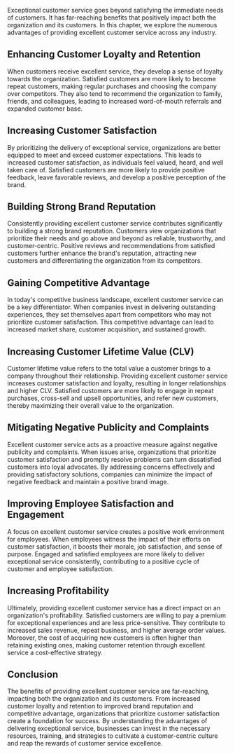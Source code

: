 
Exceptional customer service goes beyond satisfying the immediate needs of customers. It has far-reaching benefits that positively impact both the organization and its customers. In this chapter, we explore the numerous advantages of providing excellent customer service across any industry.

Enhancing Customer Loyalty and Retention
----------------------------------------

When customers receive excellent service, they develop a sense of loyalty towards the organization. Satisfied customers are more likely to become repeat customers, making regular purchases and choosing the company over competitors. They also tend to recommend the organization to family, friends, and colleagues, leading to increased word-of-mouth referrals and expanded customer base.

Increasing Customer Satisfaction
--------------------------------

By prioritizing the delivery of exceptional service, organizations are better equipped to meet and exceed customer expectations. This leads to increased customer satisfaction, as individuals feel valued, heard, and well taken care of. Satisfied customers are more likely to provide positive feedback, leave favorable reviews, and develop a positive perception of the brand.

Building Strong Brand Reputation
--------------------------------

Consistently providing excellent customer service contributes significantly to building a strong brand reputation. Customers view organizations that prioritize their needs and go above and beyond as reliable, trustworthy, and customer-centric. Positive reviews and recommendations from satisfied customers further enhance the brand's reputation, attracting new customers and differentiating the organization from its competitors.

Gaining Competitive Advantage
-----------------------------

In today's competitive business landscape, excellent customer service can be a key differentiator. When companies invest in delivering outstanding experiences, they set themselves apart from competitors who may not prioritize customer satisfaction. This competitive advantage can lead to increased market share, customer acquisition, and sustained growth.

Increasing Customer Lifetime Value (CLV)
----------------------------------------

Customer lifetime value refers to the total value a customer brings to a company throughout their relationship. Providing excellent customer service increases customer satisfaction and loyalty, resulting in longer relationships and higher CLV. Satisfied customers are more likely to engage in repeat purchases, cross-sell and upsell opportunities, and refer new customers, thereby maximizing their overall value to the organization.

Mitigating Negative Publicity and Complaints
--------------------------------------------

Excellent customer service acts as a proactive measure against negative publicity and complaints. When issues arise, organizations that prioritize customer satisfaction and promptly resolve problems can turn dissatisfied customers into loyal advocates. By addressing concerns effectively and providing satisfactory solutions, companies can minimize the impact of negative feedback and maintain a positive brand image.

Improving Employee Satisfaction and Engagement
----------------------------------------------

A focus on excellent customer service creates a positive work environment for employees. When employees witness the impact of their efforts on customer satisfaction, it boosts their morale, job satisfaction, and sense of purpose. Engaged and satisfied employees are more likely to deliver exceptional service consistently, contributing to a positive cycle of customer and employee satisfaction.

Increasing Profitability
------------------------

Ultimately, providing excellent customer service has a direct impact on an organization's profitability. Satisfied customers are willing to pay a premium for exceptional experiences and are less price-sensitive. They contribute to increased sales revenue, repeat business, and higher average order values. Moreover, the cost of acquiring new customers is often higher than retaining existing ones, making customer retention through excellent service a cost-effective strategy.

Conclusion
----------

The benefits of providing excellent customer service are far-reaching, impacting both the organization and its customers. From increased customer loyalty and retention to improved brand reputation and competitive advantage, organizations that prioritize customer satisfaction create a foundation for success. By understanding the advantages of delivering exceptional service, businesses can invest in the necessary resources, training, and strategies to cultivate a customer-centric culture and reap the rewards of customer service excellence.

